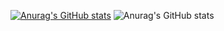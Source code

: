 [![Anurag's GitHub stats](https://github-readme-stats.vercel.app/api?username=karimbaggari)](https://github.com/anuraghazra/github-readme-stats)
![Anurag's GitHub stats](https://github-readme-stats.vercel.app/api?username=karimbaggari&show_icons=true&theme=radical)
